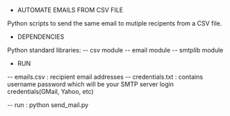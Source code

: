 - AUTOMATE EMAILS FROM CSV FILE

Python scripts to send the same email to mutiple recipents from a CSV file.

- DEPENDENCIES 

Python standard libraries:
-- csv module
-- email module
-- smtplib module

- RUN

-- emails.csv : recipient email addresses
-- credentials.txt : contains username password which will be your SMTP server login credentials(GMail, Yahoo, etc)

-- run : 
   python send_mail.py


 


